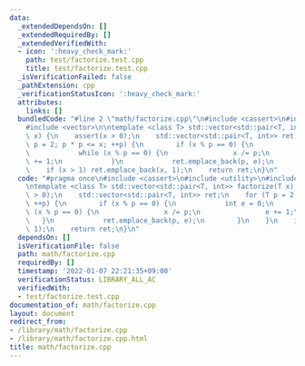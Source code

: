 ```yaml
---
data:
  _extendedDependsOn: []
  _extendedRequiredBy: []
  _extendedVerifiedWith:
  - icon: ':heavy_check_mark:'
    path: test/factorize.test.cpp
    title: test/factorize.test.cpp
  _isVerificationFailed: false
  _pathExtension: cpp
  _verificationStatusIcon: ':heavy_check_mark:'
  attributes:
    links: []
  bundledCode: "#line 2 \"math/factorize.cpp\"\n#include <cassert>\n#include <utility>\n\
    #include <vector>\n\ntemplate <class T> std::vector<std::pair<T, int>> factorize(T\
    \ x) {\n    assert(x > 0);\n    std::vector<std::pair<T, int>> ret;\n    for (T\
    \ p = 2; p * p <= x; ++p) {\n        if (x % p == 0) {\n            int e = 0;\n\
    \            while (x % p == 0) {\n                x /= p;\n                e\
    \ += 1;\n            }\n            ret.emplace_back(p, e);\n        }\n    }\n\
    \    if (x > 1) ret.emplace_back(x, 1);\n    return ret;\n}\n"
  code: "#pragma once\n#include <cassert>\n#include <utility>\n#include <vector>\n\
    \ntemplate <class T> std::vector<std::pair<T, int>> factorize(T x) {\n    assert(x\
    \ > 0);\n    std::vector<std::pair<T, int>> ret;\n    for (T p = 2; p * p <= x;\
    \ ++p) {\n        if (x % p == 0) {\n            int e = 0;\n            while\
    \ (x % p == 0) {\n                x /= p;\n                e += 1;\n         \
    \   }\n            ret.emplace_back(p, e);\n        }\n    }\n    if (x > 1) ret.emplace_back(x,\
    \ 1);\n    return ret;\n}\n"
  dependsOn: []
  isVerificationFile: false
  path: math/factorize.cpp
  requiredBy: []
  timestamp: '2022-01-07 22:21:35+09:00'
  verificationStatus: LIBRARY_ALL_AC
  verifiedWith:
  - test/factorize.test.cpp
documentation_of: math/factorize.cpp
layout: document
redirect_from:
- /library/math/factorize.cpp
- /library/math/factorize.cpp.html
title: math/factorize.cpp
---
```

